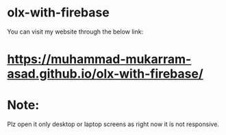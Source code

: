 # olx-with-firebase
You can visit my website through the below link:
# https://muhammad-mukarram-asad.github.io/olx-with-firebase/
# Note: 
Plz open it only desktop or laptop screens as right now it is not responsive.

